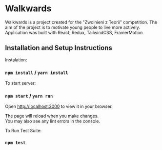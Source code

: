 # Walkwards

Walkwards is a project created for the "Zwolnieni z Teorii" competition. The aim of the project is to motivate young people to live more actively. Application was built with React, Redux, TailwindCSS, FramerMotion

## Installation and Setup Instructions

Instalation:
### `npm install` / `yarn install`

To start server:
### `npm start` / `yarn run`
Open [http://localhost:3000](http://localhost:3000) to view it in your browser.

The page will reload when you make changes.\
You may also see any lint errors in the console.

To Run Test Suite:
### `npm test`
